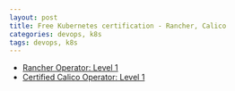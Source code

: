 ```yaml
---
layout: post
title: Free Kubernetes certification - Rancher, Calico
categories: devops, k8s
tags: devops, k8s
---
```


* [Rancher Operator: Level 1](https://community.suse.com/courses/4242073/about)
* [Certified Calico Operator: Level 1](https://academy.tigera.io/course/certified-calico-operator-level-1/)